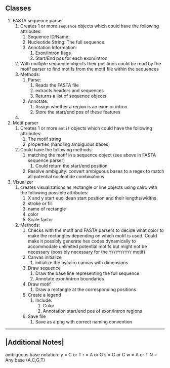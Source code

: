 
## Classes
1. FASTA sequence parser
	1. Creates 1 or more `sequence` objects which could have the following attributes:
		1. Sequence ID/Name:
		2. Nucleotide String: The full sequence.
		3. Annotation Information:
			1. Exon/Intron flags
			2. Start/End pos for each exon/intron
	2. With multiple sequence objects their positions could be read by the motif parser to find motifs from the motif file within the sequences
	3. Methods:
		1. Parse:
			1. Reads the FASTA file
			2. extracts headers and sequences
			3. Returns a list of sequence objects
		2. Annotate:
			1. Assign whether a region is an exon or intron
			2. Store the start/end pos of these features
	4. 
2. Motif parser
	1. Creates 1 or more `motif` objects which could have the following attributes:
		1. The motif string
		2. properties (handling ambiguous bases)
	2. Could have the following methods:
		1. matching the motif in a sequence object (see above in FASTA sequence parser)
			1. Could return the start/end position 
		2. Resolve ambiguity: convert ambiguous bases to a regex to match all potential nucleotide combinations
3. Visualizer
	1. creates visualizations as rectangle or line objects using cairo with the following possible attributes:
		1. X and y start euclidean start position and their lengths/widths
		2. stroke or fill
		3. name of rectangle
		4. color
		5. Scale factor
	2. Methods:
		1. Checks with the motif and FASTA parsers to decide what color to make the rectangles depending on which motif is used. Could make it possibly generate hex codes dynamically to accommodate unlimited potential motifs but might not be necessary (possibly necessary for the `YYYYYYYYYY` motif)
		2. Canvas initialize
			1. initialize the pycairo canvas with dimensions
		3. Draw sequence
			1. Draw the base line representing the full sequence
			2. Annotate exon/intron boundaries
		4. Draw motif
			1. Draw a rectangle at the corresponding positions
		5. Create a legend
			1. Include:
				1. Color
				2. Annotation start/end pos of exon/intron regions
		6. Save file
			1. Save as a png with correct naming convention


----------------
|Additional Notes|
----------------

ambiguous base notation:
y = C or T
r = A or G
s = G or C
w = A or T
N = Any base (A,C,G,T)

